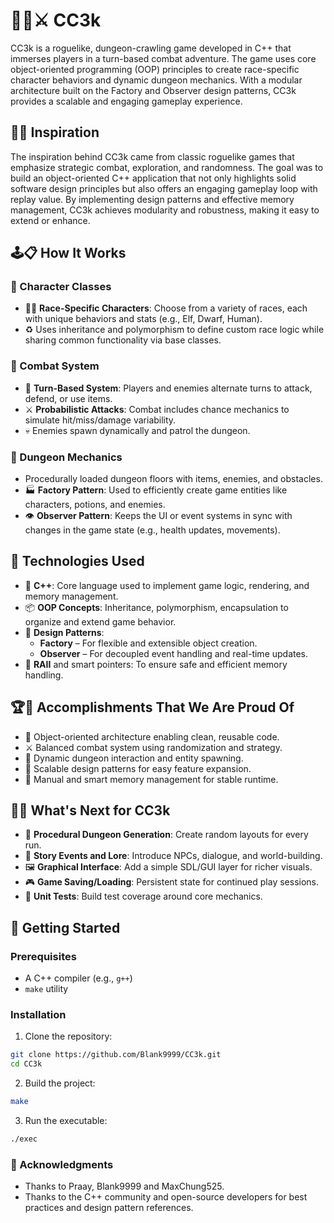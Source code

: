 # 🧙‍♂️⚔️ CC3k

CC3k is a roguelike, dungeon-crawling game developed in C++ that immerses players in a turn-based combat adventure. The game uses core object-oriented programming (OOP) principles to create race-specific character behaviors and dynamic dungeon mechanics. With a modular architecture built on the Factory and Observer design patterns, CC3k provides a scalable and engaging gameplay experience.

## 🌟💡 Inspiration

The inspiration behind CC3k came from classic roguelike games that emphasize strategic combat, exploration, and randomness. The goal was to build an object-oriented C++ application that not only highlights solid software design principles but also offers an engaging gameplay loop with replay value. By implementing design patterns and effective memory management, CC3k achieves modularity and robustness, making it easy to extend or enhance.

## 🕹️📋 How It Works

### 👤 Character Classes
- 🧝‍♀️ **Race-Specific Characters**: Choose from a variety of races, each with unique behaviors and stats (e.g., Elf, Dwarf, Human).
- ♻️ Uses inheritance and polymorphism to define custom race logic while sharing common functionality via base classes.

### 🧟 Combat System
- 🎲 **Turn-Based System**: Players and enemies alternate turns to attack, defend, or use items.
- ⚔️ **Probabilistic Attacks**: Combat includes chance mechanics to simulate hit/miss/damage variability.
- 💀 Enemies spawn dynamically and patrol the dungeon.

### 🧱 Dungeon Mechanics
- Procedurally loaded dungeon floors with items, enemies, and obstacles.
- 🏭 **Factory Pattern**: Used to efficiently create game entities like characters, potions, and enemies.
- 👁️ **Observer Pattern**: Keeps the UI or event systems in sync with changes in the game state (e.g., health updates, movements).

## 🧠 Technologies Used

- 🧾 **C++**: Core language used to implement game logic, rendering, and memory management.
- 📦 **OOP Concepts**: Inheritance, polymorphism, encapsulation to organize and extend game behavior.
- 🔁 **Design Patterns**:
  - **Factory** – For flexible and extensible object creation.
  - **Observer** – For decoupled event handling and real-time updates.
- 🔄 **RAII** and smart pointers: To ensure safe and efficient memory handling.

## 🏆🎉 Accomplishments That We Are Proud Of

- 🔧 Object-oriented architecture enabling clean, reusable code.
- ⚔️ Balanced combat system using randomization and strategy.
- 🧱 Dynamic dungeon interaction and entity spawning.
- 🔁 Scalable design patterns for easy feature expansion.
- 🧹 Manual and smart memory management for stable runtime.

## 🔮🚀 What's Next for CC3k

- 🧭 **Procedural Dungeon Generation**: Create random layouts for every run.
- 💬 **Story Events and Lore**: Introduce NPCs, dialogue, and world-building.
- 🖼️ **Graphical Interface**: Add a simple SDL/GUI layer for richer visuals.
- 🎮 **Game Saving/Loading**: Persistent state for continued play sessions.
- 🧪 **Unit Tests**: Build test coverage around core mechanics.


## 🚀 Getting Started

### Prerequisites

- A C++ compiler (e.g., `g++`)
- `make` utility

### Installation

1. Clone the repository:

```bash
git clone https://github.com/Blank9999/CC3k.git
cd CC3k
```

2. Build the project:

```bash
make
```

3. Run the executable:

```bash
./exec
```

### 🙏 Acknowledgments

- Thanks to Praay, Blank9999 and MaxChung525.
- Thanks to the C++ community and open-source developers for best practices and design pattern references.
